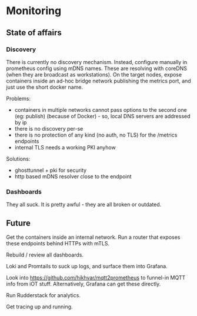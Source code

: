 # Monitoring

## State of affairs

### Discovery

There is currently no discovery mechanism.
Instead, configure manually in prometheus config using mDNS names.
These are resolving with coreDNS (when they are broadcast as workstations).
On the target nodes, expose containers inside an ad-hoc bridge network publishing the metrics port,
and just use the short docker name.

Problems:
- containers in multiple networks cannot pass options to the second one (eg: publish)
(because of Docker) - so, local DNS servers are addressed by ip
- there is no discovery per-se
- there is no protection of any kind (no auth, no TLS) for the /metrics endpoints
- internal TLS needs a working PKI anyhow

Solutions:
- ghosttunnel + pki for security
- http based mDNS resolver close to the endpoint

### Dashboards

They all suck.
It is pretty awful - they are all broken or outdated.

## Future

Get the containers inside an internal network.
Run a router that exposes these endpoints behind HTTPs with mTLS.

Rebuild / review all dashboards.

Loki and Promtails to suck up logs, and surface them into Grafana.

Look into https://github.com/hikhvar/mqtt2prometheus to funnel-in MQTT info from iOT stuff.
Alternatively, Grafana can get these directly.

Run Rudderstack for analytics.

Get tracing up and running.
